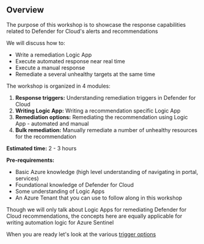 ## Overview ##

The purpose of this workshop is to showcase the response capabilities related to Defender for Cloud's alerts and recommendations 

We will discuss how to:
* Write a remediation Logic App
* Execute automated response near real time
* Execute a manual response
* Remediate a several unhealthy targets at the same time

The workshop is organized in 4 modules:
1. **Response triggers:** Understanding remediation triggers in Defender for Cloud
2. **Writing Logic App:** Writing a recommendation specific Logic App
3. **Remediation options:** Remediating the recommendation using Logic App - automated and manual
4. **Bulk remediation:** Manually remediate a number of unhealthy resources for the recommendation  

**Estimated time:** 2 - 3 hours

**Pre-requirements:** 
* Basic Azure knowledge (high level understanding of navigating in portal, services)
* Foundational knowledge of Defender for Cloud
* Some understanding of Logic Apps 
* An Azure Tenant that you can use to follow along in this workshop

Though we will only talk about Logic Apps for remediating Defender for Cloud recommendations, the concepts here are equally applicable for writing automation logic for Azure Sentinel

When you are ready let's look at the various [trigger options](./Module%201%20-%20Recommendation%20triggers.md)

